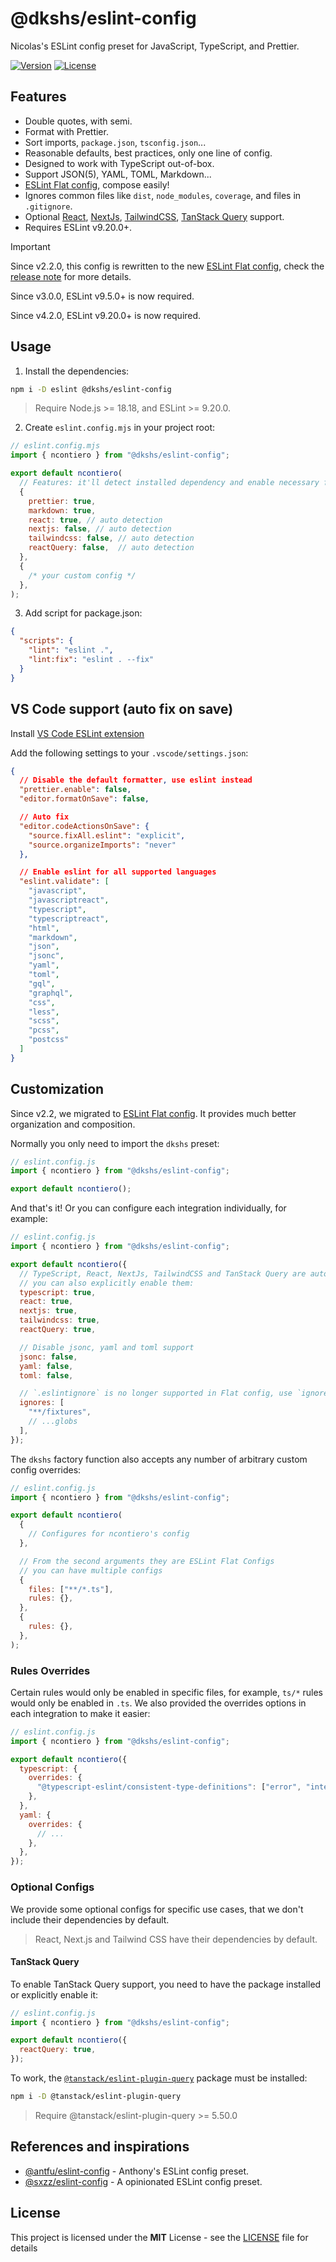 # @dkshs/eslint-config

Nicolas's ESLint config preset for JavaScript, TypeScript, and Prettier.

[![Version](https://img.shields.io/npm/v/@dkshs/eslint-config)](https://www.npmjs.com/package/@dkshs/eslint-config)
[![License](https://img.shields.io/badge/licence-MIT-blue)](https://github.com/ncontiero/eslint-config/blob/master/LICENSE)

## Features

- Double quotes, with semi.
- Format with Prettier.
- Sort imports, `package.json`, `tsconfig.json`...
- Reasonable defaults, best practices, only one line of config.
- Designed to work with TypeScript out-of-box.
- Support JSON(5), YAML, TOML, Markdown...
- [ESLint Flat config](https://eslint.org/docs/latest/use/configure/configuration-files-new), compose easily!
- Ignores common files like `dist`, `node_modules`, `coverage`, and files in `.gitignore`.
- Optional [React](https://react.dev/), [NextJs](https://nextjs.org/), [TailwindCSS](https://tailwindcss.com/), [TanStack Query](https://tanstack.com/query/) support.
- Requires ESLint v9.20.0+.

> [!IMPORTANT]
> Since v2.2.0, this config is rewritten to the new [ESLint Flat config](https://eslint.org/docs/latest/use/configure/configuration-files-new), check the [release note](https://github.com/ncontiero/eslint-config/releases/tag/v2.2.0) for more details.
>
> Since v3.0.0, ESLint v9.5.0+ is now required.
>
> Since v4.2.0, ESLint v9.20.0+ is now required.

## Usage

1. Install the dependencies:

```bash
npm i -D eslint @dkshs/eslint-config
```

> Require Node.js >= 18.18, and ESLint >= 9.20.0.

2. Create `eslint.config.mjs` in your project root:

```mjs
// eslint.config.mjs
import { ncontiero } from "@dkshs/eslint-config";

export default ncontiero(
  // Features: it'll detect installed dependency and enable necessary features automatically
  {
    prettier: true,
    markdown: true,
    react: true, // auto detection
    nextjs: false, // auto detection
    tailwindcss: false, // auto detection
    reactQuery: false,  // auto detection
  },
  {
    /* your custom config */
  },
);
```

3. Add script for package.json:

```json
{
  "scripts": {
    "lint": "eslint .",
    "lint:fix": "eslint . --fix"
  }
}
```

## VS Code support (auto fix on save)

Install [VS Code ESLint extension](https://marketplace.visualstudio.com/items?itemName=dbaeumer.vscode-eslint)

Add the following settings to your `.vscode/settings.json`:

```json
{
  // Disable the default formatter, use eslint instead
  "prettier.enable": false,
  "editor.formatOnSave": false,

  // Auto fix
  "editor.codeActionsOnSave": {
    "source.fixAll.eslint": "explicit",
    "source.organizeImports": "never"
  },

  // Enable eslint for all supported languages
  "eslint.validate": [
    "javascript",
    "javascriptreact",
    "typescript",
    "typescriptreact",
    "html",
    "markdown",
    "json",
    "jsonc",
    "yaml",
    "toml",
    "gql",
    "graphql",
    "css",
    "less",
    "scss",
    "pcss",
    "postcss"
  ]
}
```

## Customization

Since v2.2, we migrated to [ESLint Flat config](https://eslint.org/docs/latest/use/configure/configuration-files-new). It provides much better organization and composition.

Normally you only need to import the `dkshs` preset:

```js
// eslint.config.js
import { ncontiero } from "@dkshs/eslint-config";

export default ncontiero();
```

And that's it! Or you can configure each integration individually, for example:

```js
// eslint.config.js
import { ncontiero } from "@dkshs/eslint-config";

export default ncontiero({
  // TypeScript, React, NextJs, TailwindCSS and TanStack Query are auto-detected,
  // you can also explicitly enable them:
  typescript: true,
  react: true,
  nextjs: true,
  tailwindcss: true,
  reactQuery: true,

  // Disable jsonc, yaml and toml support
  jsonc: false,
  yaml: false,
  toml: false,

  // `.eslintignore` is no longer supported in Flat config, use `ignores` instead
  ignores: [
    "**/fixtures",
    // ...globs
  ],
});
```

The `dkshs` factory function also accepts any number of arbitrary custom config overrides:

```js
// eslint.config.js
import { ncontiero } from "@dkshs/eslint-config";

export default ncontiero(
  {
    // Configures for ncontiero's config
  },

  // From the second arguments they are ESLint Flat Configs
  // you can have multiple configs
  {
    files: ["**/*.ts"],
    rules: {},
  },
  {
    rules: {},
  },
);
```

### Rules Overrides

Certain rules would only be enabled in specific files, for example, `ts/*` rules would only be enabled in `.ts`. We also provided the overrides options in each integration to make it easier:

```js
// eslint.config.js
import { ncontiero } from "@dkshs/eslint-config";

export default ncontiero({
  typescript: {
    overrides: {
      "@typescript-eslint/consistent-type-definitions": ["error", "interface"],
    },
  },
  yaml: {
    overrides: {
      // ...
    },
  },
});
```

### Optional Configs

We provide some optional configs for specific use cases, that we don't include their dependencies by default.
> React, Next.js and Tailwind CSS have their dependencies by default.

#### TanStack Query

To enable TanStack Query support, you need to have the package installed or explicitly enable it:

```js
// eslint.config.js
import { ncontiero } from "@dkshs/eslint-config";

export default ncontiero({
  reactQuery: true,
});
```

To work, the [`@tanstack/eslint-plugin-query`](https://tanstack.com/query/latest/docs/eslint/eslint-plugin-query) package must be installed:

```bash
npm i -D @tanstack/eslint-plugin-query
```

> Require @tanstack/eslint-plugin-query >= 5.50.0

## References and inspirations

- [@antfu/eslint-config](https://github.com/antfu/eslint-config) - Anthony's ESLint config preset.
- [@sxzz/eslint-config](https://github.com/sxzz/eslint-config) - A opinionated ESLint config preset.

## License

This project is licensed under the **MIT** License - see the [LICENSE](./LICENSE) file for details
